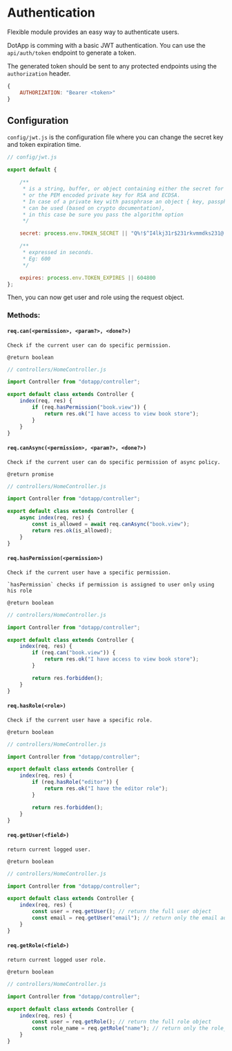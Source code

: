 # Authentication

Flexible module provides an easy way to authenticate users.

DotApp is comming with a basic JWT authentication. You can use the `api/auth/token` endpoint to generate a token.

The generated token should be sent to any protected endpoints using the `authorization` header.

``` javascript
{
    AUTHORIZATION: "Bearer <token>"
}
```

## Configuration

`config/jwt.js` is the configuration file where you can change the secret key and token expiration time.


``` javascript
// config/jwt.js

export default {

    /**
     * is a string, buffer, or object containing either the secret for HMAC algorithms
     * or the PEM encoded private key for RSA and ECDSA.
     * In case of a private key with passphrase an object { key, passphrase }
     * can be used (based on crypto documentation),
     * in this case be sure you pass the algorithm option
     */

    secret: process.env.TOKEN_SECRET || "Q%!$^I4lkj31r$231rkvmmdks231@!$!RFsaf",

    /**
     * expressed in seconds.
     * Eg: 600
     */

    expires: process.env.TOKEN_EXPIRES || 604800
};

```

Then, you can now get user and role using the request object.


### Methods:

#### `req.can(<permission>, <param?>, <done?>)`

    Check if the current user can do specific permission.

    @return boolean

```javascript
// controllers/HomeController.js

import Controller from "dotapp/controller";

export default class extends Controller {
    index(req, res) {
        if (req.hasPermission("book.view")) {
            return res.ok("I have access to view book store");
        }
    }
}
```

#### `req.canAsync(<permission>, <param?>, <done?>)`

    Check if the current user can do specific permission of async policy.

    @return promise

```javascript
// controllers/HomeController.js

import Controller from "dotapp/controller";

export default class extends Controller {
    async index(req, res) {
        const is_allowed = await req.canAsync("book.view");
        return res.ok(is_allowed);
    }
}
```

#### `req.hasPermission(<permission>)`

    Check if the current user have a specific permission.

    `hasPermission` checks if permission is assigned to user only using his role

    @return boolean

```javascript
// controllers/HomeController.js

import Controller from "dotapp/controller";

export default class extends Controller {
    index(req, res) {
        if (req.can("book.view")) {
            return res.ok("I have access to view book store");
        }

        return res.forbidden();
    }
}
```

#### `req.hasRole(<role>)`

    Check if the current user have a specific role.

    @return boolean

```javascript
// controllers/HomeController.js

import Controller from "dotapp/controller";

export default class extends Controller {
    index(req, res) {
        if (req.hasRole("editor")) {
            return res.ok("I have the editor role");
        }

        return res.forbidden();
    }
}
```

#### `req.getUser(<field>)`

    return current logged user.

    @return boolean

```javascript
// controllers/HomeController.js

import Controller from "dotapp/controller";

export default class extends Controller {
    index(req, res) {
        const user = req.getUser(); // return the full user object
        const email = req.getUser("email"); // return only the email address
    }
}
```

#### `req.getRole(<field>)`

    return current logged user role.

    @return boolean

``` javascript
// controllers/HomeController.js

import Controller from "dotapp/controller";

export default class extends Controller {
    index(req, res) {
        const user = req.getRole(); // return the full role object
        const role_name = req.getRole("name"); // return only the role_name
    }
}
```
